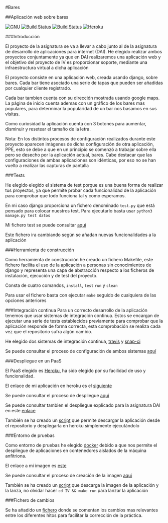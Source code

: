 #Bares

##Aplicación web sobre bares

[![GNU](https://img.shields.io/badge/license-GNU%20GPL%20V3-ff69b4.svg)](LICENSE)
[![Build Status](https://travis-ci.org/acasadoquijada/IV.svg?branch=master)](https://travis-ci.org/acasadoquijada/IV)
[![Build Status](https://snap-ci.com/acasadoquijada/IV/branch/master/build_image)](https://snap-ci.com/acasadoquijada/IV/branch/master)
[![Heroku](https://www.herokucdn.com/deploy/button.png)](http://aplicacion-bares.herokuapp.com/bares/)

###Introducción

El proyecto de la asignatura se va a llevar a cabo junto al de la asignatura de desarrollo de aplicaciones para internet (DAI).
He elegido realizar ambos proyectos conjuntamente ya que en DAI realizaremos una aplicación web y el objetivo del proyecto de IV es proporcionar soporte, mediante una infraestructura virtual a dicha aplicación

El proyecto consiste en una aplicación web, creada usando django, sobre bares. Cada bar tiene asociado una serie de tapas que pueden ser añadidas por cualquier cliente registrado.

Cada bar tambien cuenta con su dirección mostrada usando google maps. La página de inicio cuenta ademas con un gráfico de los bares mas populares, para determinar la popularidad de un bar nos basamos en sus visitas.

Como curiosidad la aplicación cuenta con 3 botones para aumentar, disminuir y resetear el tamaño de la letra.

Nota: En los distintos procesos de configuración realizados durante este proyecto aparecen imágenes de dicha configuración de otra aplicación, PPE, esto se debe a que en un principio se comenzó a trabajar sobre ella pero se desecho por la aplicación actual, bares. Cabe destacar que las configuraciones de ambas aplicaciones son idénticas, por eso no se han vuelto a realizar las capturas de pantalla


###Tests

He elegido elegido el sistema de test porque es una buena forma de realizar tus proyectos, ya que permite probar cada funcionalidad de la aplicación para comprobar que todo funciona tal y como esperamos.

En mi caso django proporciona un fichero denominado `test.py` que está pensado para colocar nuestros test. Para ejecutarlo basta usar `python3 manage.py test datos`

Mi fichero test se puede consultar [aquí](bares/tests.py)

Este fichero ira cambiando según se añadan nuevas funcionalidades a la aplicación

###Herramienta de construcción

Como herramienta de construcción he creado un fichero Makefile, este fichero facilita el uso de la aplicación a personas sin conocimientos de django y representa una capa de abstracción respecto a los ficheros de instalación, ejecución y de test del proyecto.

Consta de cuatro comandos, `install`, `test` `run` y `clean`

Para usar el fichero basta con ejecutar `make` seguido de cualquiera de las opciones anteriores

###Integración continua
Para un correcto desarrollo de la aplicación tenemos que usar sistemas de integración continua. Estos se encargan de ejecutar una serie de tests establecidos previamente para comprobar que la aplicación responde de forma correcta, esta comprobación se realiza cada vez que el repositorio sufra algún cambio.

He elegido dos sistemas de integración continua, [travis](https://travis-ci.org/) y [snap-ci](https://snap-ci.com/)

Se puede consultar el proceso de configuración de ambos sistemas [aquí](documentacion/integracion-continua.md)


###Despliegue en un PaaS

El PaaS elegido es [Heroku](https://id.heroku.com/), ha sido elegido por su facilidad de uso y funcionalidad.

El enlace de mi aplicación en heroku es el [siguiente](http://aplicacion-bares.herokuapp.com/bares/)

Se puede consultar el proceso de despliegue [aquí](documentacion/despliegue-heroku.md)

Se puede consultar tambien el despliegue explicado para la asignatura DAI en este [enlace](documentacion/despliegue-dai.md)

También se ha creado un [script](scripts/despliegue-heroku.sh) que permite descargar la aplicación desde el repositorio y desplegarla en heroku simplemente ejecutándolo


###Entorno de pruebas

Como entorno de pruebas he elegido [docker](https://www.docker.com/) debido a que nos permite el despliegue de aplicaciones en contenedores aislados de la máquina anfitriona.

El enlace a mi imagen es [este](https://hub.docker.com/r/acasadoquijada/bares/)

Se puede consultar el proceso de creación de la imagen [aquí](documentacion/docker.md)

También se ha creado un [script](scripts/docker.sh) que descarga la imagen de la aplicación y la lanza, no olvidar hacer `cd IV && make run` para lanzar la aplicación


###Fichero de cambios

Se ha añadido un [fichero](documentacion/cambios.md) donde se comentan los cambios mas relevantes entre los diferentes hitos para facilitar la corrección de la práctica.

